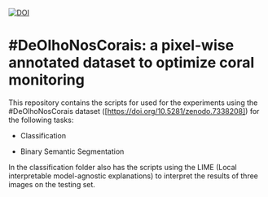 [![DOI](https://zenodo.org/badge/583986870.svg)](https://zenodo.org/badge/latestdoi/583986870)


# #DeOlhoNosCorais: a pixel-wise annotated dataset to optimize coral monitoring

This repository contains the scripts for used for the experiments using the #DeOlhoNosCorais dataset ([https://doi.org/10.5281/zenodo.7338208]) for the following tasks:

  

-   Classification
    
-   Binary Semantic Segmentation
    

  

In the classification folder also has the scripts using the LIME (Local interpretable model-agnostic explanations) to interpret the results of three images on the testing set.
